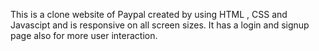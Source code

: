 This is a clone website of Paypal created by using HTML , CSS and Javascipt and is responsive on all screen sizes.
It has a login and signup page also for more user interaction. 

